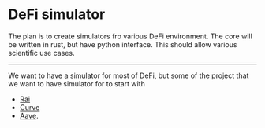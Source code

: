 # DeFi simulator

The plan is to create simulators fro various DeFi environment. The core will be written in rust, but have python interface. This should allow various scientific use cases.

----

We want to have a simulator for most of DeFi, but some of the project that we want to have simulator for to start with

- [Rai](https://raw.githubusercontent.com/reflexer-labs/whitepapers/master/English/rai-english.pdf)
- [Curve](https://curve.fi/files/crypto-pools-paper.pdf)
- [Aave](https://raw.githubusercontent.com/aave/aave-protocol/master/docs/Aave_Protocol_Whitepaper_v1_0.pdf).
